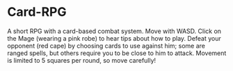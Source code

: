 # Card-RPG
A short RPG with a card-based combat system.
Move with WASD.
Click on the Mage (wearing a pink robe) to hear tips about how to play.
Defeat your opponent (red cape) by choosing cards to use against him; some are ranged spells, but others require you to be close to him to attack.
Movement is limited to 5 squares per round, so move carefully!
